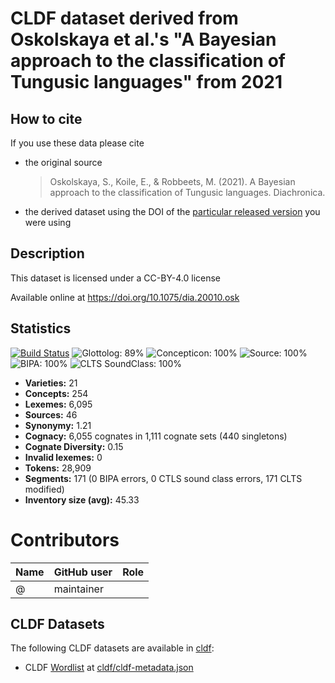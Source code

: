 # CLDF dataset derived from Oskolskaya et al.'s "A Bayesian approach to the classification of Tungusic languages" from 2021

## How to cite

If you use these data please cite
- the original source
  > Oskolskaya, S., Koile, E., & Robbeets, M. (2021). A Bayesian approach to the classification of Tungusic languages. Diachronica.
- the derived dataset using the DOI of the [particular released version](../../releases/) you were using

## Description


This dataset is licensed under a CC-BY-4.0 license

Available online at https://doi.org/10.1075/dia.20010.osk

## Statistics


[![Build Status](https://travis-ci.org/lexibank/oskolskayatungusic.svg?branch=master)](https://travis-ci.org/lexibank/oskolskayatungusic)
![Glottolog: 89%](https://img.shields.io/badge/Glottolog-89%25-yellowgreen.svg "Glottolog: 89%")
![Concepticon: 100%](https://img.shields.io/badge/Concepticon-100%25-brightgreen.svg "Concepticon: 100%")
![Source: 100%](https://img.shields.io/badge/Source-100%25-brightgreen.svg "Source: 100%")
![BIPA: 100%](https://img.shields.io/badge/BIPA-100%25-brightgreen.svg "BIPA: 100%")
![CLTS SoundClass: 100%](https://img.shields.io/badge/CLTS%20SoundClass-100%25-brightgreen.svg "CLTS SoundClass: 100%")

- **Varieties:** 21
- **Concepts:** 254
- **Lexemes:** 6,095
- **Sources:** 46
- **Synonymy:** 1.21
- **Cognacy:** 6,055 cognates in 1,111 cognate sets (440 singletons)
- **Cognate Diversity:** 0.15
- **Invalid lexemes:** 0
- **Tokens:** 28,909
- **Segments:** 171 (0 BIPA errors, 0 CTLS sound class errors, 171 CLTS modified)
- **Inventory size (avg):** 45.33

# Contributors

Name | GitHub user | Role
--- | --- | ---
 | @ | maintainer




## CLDF Datasets

The following CLDF datasets are available in [cldf](cldf):

- CLDF [Wordlist](https://github.com/cldf/cldf/tree/master/modules/Wordlist) at [cldf/cldf-metadata.json](cldf/cldf-metadata.json)